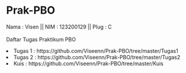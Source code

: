 # Prak-PBO
Nama : Visen || NIM  : 123200129 || Plug : C <br>
<br> Daftar Tugas Praktikum PBO
<li> Tugas 1 : https://github.com/Viseenn/Prak-PBO/tree/master/Tugas1 <br> 
<li> Tugas 2 : https://github.com/Viseenn/Prak-PBO/tree/master/Tugas2 <br>
<li> Kuis : https://github.com/Viseenn/Prak-PBO/tree/master/Kuis
